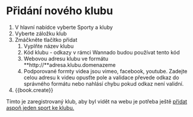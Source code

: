 # Přidání nového klubu

1. V hlavní nabídce vyberte Sporty a kluby
2. Vyberte záložku klub
3. Zmáčkněte tlačítko přidat
   1. Vyplňte název klubu
   2. Kód klubu - odkazy v rámci Wannado budou používat tento kód
   3. Webovou adresu klubu ve formátu **http://**adresa.klubu.domenazeme
   4. Podporované  formty videa jsou vimeo, facebook, youtube. Zadejte celou adresu k videu opusťte pole a validace převede odkaz do správného formátu nebo nahlásí chybu pokud odkaz není validní.
4. {{book.create}}

Tímto je zaregistrovaný klub, aby byl vidět na webu je potřeba ještě [přidat aspoň jeden sport ke klubu.](/pridani-sportu.md "Přejít na Přidání sportu")

